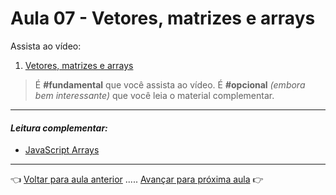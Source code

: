 # Aula 07 - Vetores, matrizes e arrays

Assista ao vídeo:

  1. [Vetores, matrizes e arrays](https://www.youtube.com/watch?v=Q8iceY8qCpo)

> É **#fundamental** que você assista ao vídeo. É **#opcional** _(embora bem interessante)_ que você leia o material complementar.

---

#### _Leitura complementar:_

* [JavaScript Arrays](https://www.devmedia.com.br/javascript-arrays/4079)

---

👈 [Voltar para aula anterior](../aula06/aula.md) ..... [Avançar para próxima aula](../aula08/aula.md) 👉